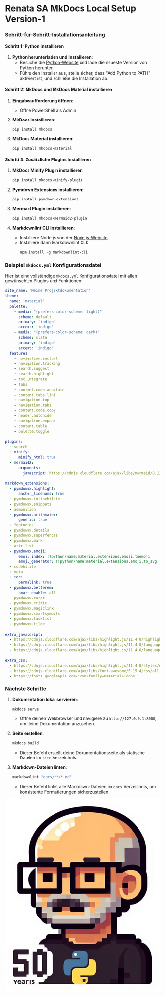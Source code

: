 # Renata SA MkDocs Local Setup Version-1

### Schritt-für-Schritt-Installationsanleitung

#### Schritt 1: Python installieren

1. **Python herunterladen und installieren**:
   - Besuche die [Python-Website](https://www.python.org/downloads/) und lade die neueste Version von Python herunter.
   - Führe den Installer aus, stelle sicher, dass "Add Python to PATH" aktiviert ist, und schließe die Installation ab.

#### Schritt 2: MkDocs und MkDocs Material installieren

1. **Eingabeaufforderung öffnen**:
   - Öffne PowerShell als Admin

2. **MkDocs installieren**:
   ```Powershell
   pip install mkdocs
   ```

3. **MkDocs Material installieren**:
   ```Powershell
   pip install mkdocs-material
   ```

#### Schritt 3: Zusätzliche Plugins installieren

1. **MkDocs Minify Plugin installieren**:
   ```Powershell
   pip install mkdocs-minify-plugin
   ```

2. **Pymdown Extensions installieren**:
   ```Powershell
   pip install pymdown-extensions
   ```

3. **Mermaid Plugin installieren**:
   ```Powershell
   pip install mkdocs-mermaid2-plugin
   ```

4. **Markdownlint CLI installieren**:
   - Installiere Node.js von der [Node.js-Website](https://nodejs.org/).
   - Installiere dann Markdownlint CLI:
     ```Powershell
     npm install -g markdownlint-cli
     ```

### Beispiel `mkdocs.yml` Konfigurationsdatei

Hier ist eine vollständige `mkdocs.yml` Konfigurationsdatei mit allen gewünschten Plugins und Funktionen:

```yaml
site_name: 'Meine Projektdokumentation'
theme:
  name: 'material'
  palette:
    - media: "(prefers-color-scheme: light)"
      scheme: default
      primary: 'indigo'
      accent: 'indigo'
    - media: "(prefers-color-scheme: dark)"
      scheme: slate
      primary: 'indigo'
      accent: 'indigo'
  features:
    - navigation.instant
    - navigation.tracking
    - search.suggest
    - search.highlight
    - toc.integrate
    - tabs
    - content.code.annotate
    - content.tabs.link
    - navigation.top
    - navigation.tabs
    - content.code.copy
    - header.autohide
    - navigation.expand
    - content.table
    - palette.toggle

plugins:
  - search
  - minify:
      minify_html: true
  - mermaid2:
      arguments:
        javascript: https://cdnjs.cloudflare.com/ajax/libs/mermaid/8.13.5/mermaid.min.js

markdown_extensions:
  - pymdownx.highlight:
      anchor_linenums: true
  - pymdownx.inlinehilite
  - pymdownx.snippets
  - admonition
  - pymdownx.arithmatex:
      generic: true
  - footnotes
  - pymdownx.details
  - pymdownx.superfences
  - pymdownx.mark
  - attr_list
  - pymdownx.emoji:
      emoji_index: !!python/name:material.extensions.emoji.twemoji
      emoji_generator: !!python/name:material.extensions.emoji.to_svg
  - codehilite
  - meta
  - toc:
      permalink: true
  - pymdownx.betterem:
      smart_enable: all
  - pymdownx.caret
  - pymdownx.critic
  - pymdownx.magiclink
  - pymdownx.smartsymbols
  - pymdownx.tasklist
  - pymdownx.tilde

extra_javascript:
  - https://cdnjs.cloudflare.com/ajax/libs/highlight.js/11.4.0/highlight.min.js
  - https://cdnjs.cloudflare.com/ajax/libs/highlight.js/11.4.0/languages/python.min.js
  - https://cdnjs.cloudflare.com/ajax/libs/highlight.js/11.4.0/languages/javascript.min.js

extra_css:
  - https://cdnjs.cloudflare.com/ajax/libs/highlight.js/11.4.0/styles/default.min.css
  - https://cdnjs.cloudflare.com/ajax/libs/font-awesome/5.15.4/css/all.min.css
  - https://fonts.googleapis.com/icon?family=Material+Icons
```

### Nächste Schritte

1. **Dokumentation lokal servieren**:
   ```Powershell 
   mkdocs serve
   ```

   - Öffne deinen Webbrowser und navigiere zu `http://127.0.0.1:8000`, um deine Dokumentation anzusehen.

2. **Seite erstellen**:
   ```Powershell
   mkdocs build
   ```

   - Dieser Befehl erstellt deine Dokumentationsseite als statische Dateien im `site` Verzeichnis.

3. **Markdown-Dateien linten**:
   ```Powershell
   markdownlint "docs/**/*.md"
   ```

   - Dieser Befehl lintet alle Markdown-Dateien im `docs` Verzeichnis, um konsistente Formatierungen sicherzustellen.
  
![8DBCACFB-48FA-4F58-9AF2-835B03E4A97A](b8u2VGe6--8DBCACFB-48FA-4F58-9AF2-835B03E4A97A.png)